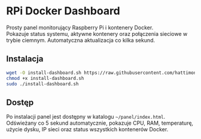 # RPi Docker Dashboard

Prosty panel monitorujący Raspberry Pi i kontenery Docker.  
Pokazuje status systemu, aktywne kontenery oraz połączenia sieciowe w trybie ciemnym. Automatyczna aktualizacja co kilka sekund.

## Instalacja

```bash
wget -O install-dashboard.sh https://raw.githubusercontent.com/hattimon/rpi-docker-dashboard/main/install-dashboard.sh
chmod +x install-dashboard.sh
sudo ./install-dashboard.sh
```

## Dostęp

Po instalacji panel jest dostępny w katalogu `~/panel/index.html`.  
Odświeżany co 5 sekund automatycznie, pokazuje CPU, RAM, temperaturę, użycie dysku, IP sieci oraz status wszystkich kontenerów Docker.
